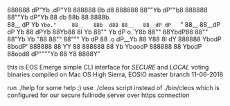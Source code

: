 888888  dP"Yb  .dP"Y8     888888 8b    d8 888888 88""Yb  dP""b8 888888     88""Yb  dP"Yb  88        db    88b 88 8888b.  
88__   dP   Yb `Ybo."     88__   88b  d88 88__   88__dP dP   `" 88__       88__dP dP   Yb 88       dPYb   88Yb88  8I  Yb 
88""   Yb   dP o.`Y8b     88""   88YbdP88 88""   88"Yb  Yb  "88 88""       88"""  Yb   dP 88  .o  dP__Yb  88 Y88  8I  dY 
888888  YbodP  8bodP'     888888 88 YY 88 888888 88  Yb  YboodP 888888     88      YbodP  88ood8 dP""""Yb 88  Y8 8888Y"  

this is EOS Emerge simple CLI interface for *SECURE* and *LOCAL* voting
binaries compiled on Mac OS High Sierra, EOSIO master branch 11-06-2018

run ./help for some help :)
use ./cleos script instead of ./bin/cleos which is configured for our secure fullnode server over https connection

